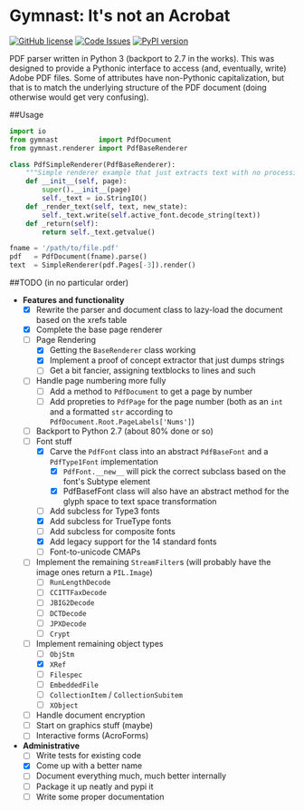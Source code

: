 # Gymnast: It's not an Acrobat

[![GitHub license](https://img.shields.io/github/license/mashape/apistatus.svg)](https://github.com/ajmarks/pdf_parser/blob/master/LICENSE) [![Code Issues](https://www.quantifiedcode.com/api/v1/project/d0106c63f4f8467586aae7498f148e94/badge.svg)](https://www.quantifiedcode.com/app/project/d0106c63f4f8467586aae7498f148e94) [![PyPI version](https://badge.fury.io/py/gymnast.svg)](https://badge.fury.io/py/gymnast)

PDF parser written in Python 3 (backport to 2.7 in the works).  This was designed to provide a Pythonic interface to access (and, eventually, write) Adobe PDF files.  Some of attributes have non-Pythonic capitalization, but that is to match the underlying structure of the PDF document (doing otherwise would get very confusing).

##Usage
```python
import io
from gymnast          import PdfDocument
from gymnast.renderer import PdfBaseRenderer

class PdfSimpleRenderer(PdfBaseRenderer):
    """Simple renderer example that just extracts text with no processing"""
    def __init__(self, page):
        super().__init__(page)
        self._text = io.StringIO()
    def _render_text(self, text, new_state):
        self._text.write(self.active_font.decode_string(text))
    def _return(self):
        return self._text.getvalue()

fname = '/path/to/file.pdf'
pdf   = PdfDocument(fname).parse()
text  = SimpleRenderer(pdf.Pages[-3]).render()
```


##TODO (in no particular order)
- **Features and functionality**
  - [x] Rewrite the parser and document class to lazy-load the document based on the xrefs table
  - [x] Complete the base page renderer
  - [ ] Page Rendering
    - [x] Getting the `BaseRenderer` class working
    - [x] Implement a proof of concept extractor that just dumps strings
    - [ ] Get a bit fancier, assigning textblocks to lines and such
  - [ ] Handle page numbering more fully
    - [ ] Add a method to `PdfDocument` to get a page by number
    - [ ] Add propreties to `PdfPage` for the page number (both as an `int` and a formatted `str` according to `PdfDocument.Root.PageLabels['Nums']`)
  - [ ] Backport to Python 2.7 (about 80% done or so)
  - [ ] Font stuff
    - [x] Carve the `PdfFont` class into an abstract `PdfBaseFont` and a `PdfType1Font` implementation
      - [x] `PdfFont.__new__` will pick the correct subclass based on the font's Subtype element
      - [x] PdfBasefFont class will also have an abstract method for the glyph space to text space transformation
    - [ ] Add subcless for Type3 fonts
    - [x] Add subcless for TrueType fonts
    - [ ] Add subcless for composite fonts
    - [x] Add legacy support for the 14 standard fonts
    - [ ] Font-to-unicode CMAPs
  - [ ] Implement the remaining `StreamFilter`s (will probably have the image ones return a `PIL.Image`)
    - [ ] `RunLengthDecode`
    - [ ] `CCITTFaxDecode`
    - [ ] `JBIG2Decode`
    - [ ] `DCTDecode`
    - [ ] `JPXDecode`
    - [ ] `Crypt`
  - [ ] Implement remaining object types
    - [ ] `ObjStm`
    - [x] `XRef`
    - [ ] `Filespec`
    - [ ] `EmbeddedFile`
    - [ ] `CollectionItem` / `CollectionSubitem`
    - [ ] `XObject`
  - [ ] Handle document encryption
  - [ ] Start on graphics stuff (maybe)
  - [ ] Interactive forms (AcroForms)
- **Administrative**
  - [ ] Write tests for existing code
  - [x] Come up with a better name
  - [ ] Document everything much, much better internally
  - [ ] Package it up neatly and pypi it
  - [ ] Write some proper documentation
